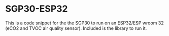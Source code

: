 # SGP30-ESP32

This is a code snippet for the the SGP30 to run on an ESP32/ESP wroom 32 (eCO2 and TVOC air quality sensor). Included is the library to run it.

